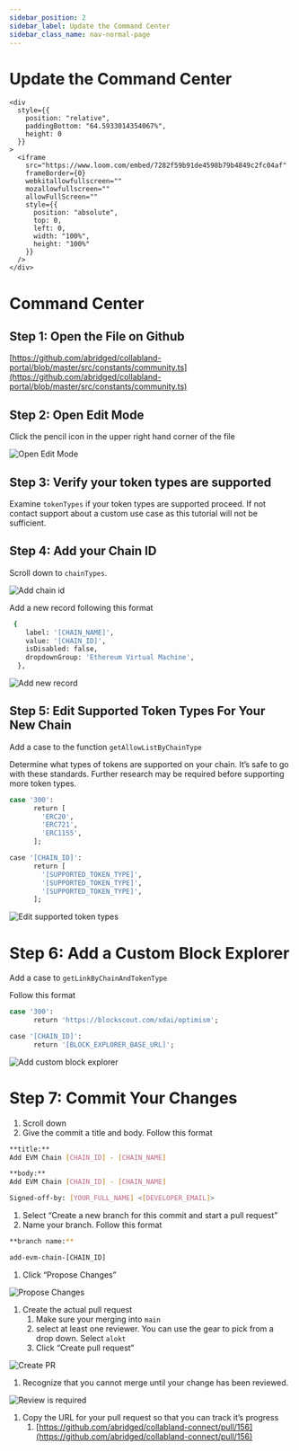 ```yaml
---
sidebar_position: 2
sidebar_label: Update the Command Center
sidebar_class_name: nav-normal-page
---
```


# Update the Command Center

```mdx-code-block
<div
  style={{
    position: "relative",
    paddingBottom: "64.5933014354067%",
    height: 0
  }}
>
  <iframe
    src="https://www.loom.com/embed/7282f59b91de4598b79b4849c2fc04af"
    frameBorder={0}
    webkitallowfullscreen=""
    mozallowfullscreen=""
    allowFullScreen=""
    style={{
      position: "absolute",
      top: 0,
      left: 0,
      width: "100%",
      height: "100%"
    }}
  />
</div>
```

# Command Center

## Step 1: Open the File on Github

[https://github.com/abridged/collabland-portal/blob/master/src/constants/community.ts](https://github.com/abridged/collabland-portal/blob/master/src/constants/community.ts)

## Step 2: Open Edit Mode

Click the pencil icon in the upper right hand corner of the file

![Open Edit Mode](./imgs/img4.png)

## Step 3: Verify your token types are supported

Examine `tokenTypes` if your token types are supported proceed.  If not contact support about a custom use case as this tutorial will not be sufficient. 

## Step 4: Add your Chain ID

Scroll down to `chainTypes`. 

![Add chain id](./imgs/img5.png)

Add a new record following this format

```bash
 {
    label: '[CHAIN_NAME]',
    value: '[CHAIN_ID]',
    isDisabled: false,
    dropdownGroup: 'Ethereum Virtual Machine',
  },
```

![Add new record](./imgs/img6.png)

## Step 5: Edit Supported Token Types For Your New Chain

Add a case to the function `getAllowListByChainType`

Determine what types of tokens are supported on your chain.  It’s safe to go with these standards.  Further research may be required before supporting more token types. 

```bash
case '300':
      return [
        'ERC20',
        'ERC721',
        'ERC1155',
      ];

case '[CHAIN_ID]':
      return [
        '[SUPPORTED_TOKEN_TYPE]',
        '[SUPPORTED_TOKEN_TYPE]',
        '[SUPPORTED_TOKEN_TYPE]',
      ];
```

![Edit supported token types](./imgs/img7.png)

# Step 6: Add a Custom Block Explorer

Add a case to `getLinkByChainAndTokenType`

Follow this format

```bash
case '300':
      return 'https://blockscout.com/xdai/optimism';

case '[CHAIN_ID]':
      return '[BLOCK_EXPLORER_BASE_URL]';
```

![Add custom block explorer](./imgs/img8.png)

# Step 7: Commit Your Changes

1. Scroll down
2. Give the commit a title and body.  Follow this format

```bash
**title:**
Add EVM Chain [CHAIN_ID] - [CHAIN_NAME]

**body:**
Add EVM Chain [CHAIN_ID] - [CHAIN_NAME]

Signed-off-by: [YOUR_FULL_NAME] <[DEVELOPER_EMAIL]>
```

1. Select “Create a new branch for this commit and start a pull request”
2. Name your branch. Follow this format

```bash
**branch name:**

add-evm-chain-[CHAIN_ID]
```

1. Click “Propose Changes”

![Propose Changes](./imgs/img1.png)

1. Create the actual pull request
    1. Make sure your merging into `main`
    2. select at least one reviewer.  You can use the gear to pick from a drop down.  Select `alokt`
    3. Click “Create pull request”

![Create PR](./imgs/img2.png)

1. Recognize that you cannot merge until your change has been reviewed.

![Review is required](./imgs/img3.png)

1. Copy the URL for your pull request so that you can track it’s progress
    1. [https://github.com/abridged/collabland-connect/pull/156](https://github.com/abridged/collabland-connect/pull/156)
